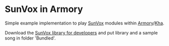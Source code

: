 # SunVox in Armory

Simple example implementation to play [SunVox](http://www.warmplace.ru/soft/sunvox/) modules within [Armory](http://armory3d.org/)/[Kha](http://kha.tech/).

Download the [SunVox library for developers](http://www.warmplace.ru/soft/sunvox/) and put library and a sample song in folder 'Bundled'.